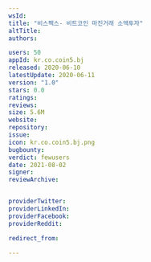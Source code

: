 ```yaml
---
wsId: 
title: "비스펙스- 비트코인 마진거래 소액투자"
altTitle: 
authors:

users: 50
appId: kr.co.coin5.bj
released: 2020-06-10
latestUpdate: 2020-06-11
version: "1.0"
stars: 0.0
ratings: 
reviews: 
size: 5.6M
website: 
repository: 
issue: 
icon: kr.co.coin5.bj.png
bugbounty: 
verdict: fewusers
date: 2021-08-02
signer: 
reviewArchive:


providerTwitter: 
providerLinkedIn: 
providerFacebook: 
providerReddit: 

redirect_from:

---
```



